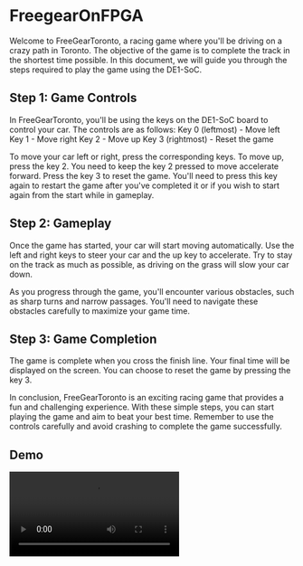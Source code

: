 # FreegearOnFPGA

Welcome to FreeGearToronto, a racing game where you'll be driving on a crazy path in Toronto. 
The objective of the game is to complete the track in the shortest time possible. In this document, 
we will guide you through the steps required to play the game using the DE1-SoC.

## Step 1: Game Controls
In FreeGearToronto, you'll be using the keys on the DE1-SoC board to control your car. The 
controls are as follows:
Key 0 (leftmost) - Move left
Key 1 - Move right
Key 2 - Move up
Key 3 (rightmost) - Reset the game<br>

To move your car left or right, press the corresponding keys. To move up, press the key 2. You 
need to keep the key 2 pressed to move accelerate forward. Press the key 3 to reset the game. 
You'll need to press this key again to restart the game after you've completed it or if you wish to 
start again from the start while in gameplay. 

## Step 2: Gameplay
Once the game has started, your car will start moving automatically. Use the left and right keys 
to steer your car and the up key to accelerate. Try to stay on the track as much as possible, as 
driving on the grass will slow your car down.<br>

As you progress through the game, you'll encounter various obstacles, such as sharp turns and 
narrow passages. You'll need to navigate these obstacles carefully to maximize your game time.

## Step 3: Game Completion
The game is complete when you cross the finish line. Your final time will be displayed on the 
screen. You can choose to reset the game by pressing the key 3.<br>

In conclusion, FreeGearToronto is an exciting racing game that provides a fun and challenging 
experience. With these simple steps, you can start playing the game and aim to beat your best 
time. Remember to use the controls carefully and avoid crashing to complete the game 
successfully.

## Demo
<video src="https://github-production-user-asset-6210df.s3.amazonaws.com/81657185/271836029-3943e5d9-2fbb-4b11-8e53-4c067f80839f.mp4"></video>


